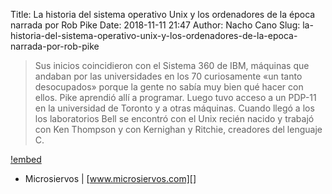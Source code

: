 Title: La historia del sistema operativo Unix y los ordenadores de la época narrada por Rob Pike
Date: 2018-11-11 21:47
Author: Nacho Cano
Slug: la-historia-del-sistema-operativo-unix-y-los-ordenadores-de-la-epoca-narrada-por-rob-pike

> Sus inicios coincidieron con el Sistema 360 de IBM, máquinas que andaban por
> las universidades en los 70 curiosamente «un tanto desocupados» porque la
> gente no sabía muy bien qué hacer con ellos. Pike aprendió allí a programar.
> Luego tuvo acceso a un PDP-11 en la universidad de Toronto y a otras
> máquinas. Cuando llegó a los los laboratorios Bell se encontró con el Unix
> recién nacido y trabajó con Ken Thompson y con Kernighan y Ritchie,
> creadores del lenguaje C.

[!embed](https://www.youtube.com/watch?v=_2NI6t2r_Hs)

- Microsiervos | [www.microsiervos.com][]

  [www.microsiervos.com]: https://www.microsiervos.com/archivo/ordenadores/historia-sistema-operativo-unix-rob-pike.html
    "La historia del sistema operativo Unix y los ordenadores de la época narrada por Rob Pike"
